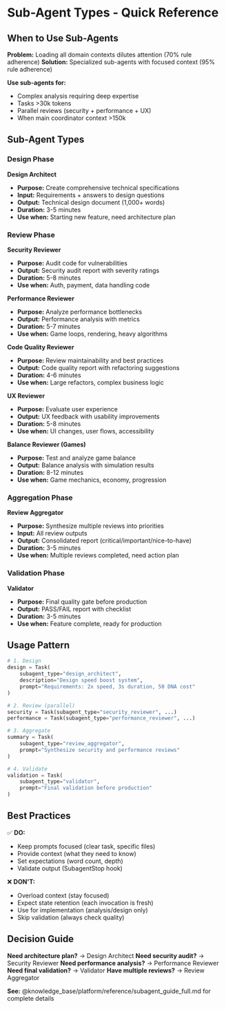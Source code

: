 # Sub-Agent Types - Quick Reference

## When to Use Sub-Agents

**Problem:** Loading all domain contexts dilutes attention (70% rule adherence)
**Solution:** Specialized sub-agents with focused context (95% rule adherence)

**Use sub-agents for:**
- Complex analysis requiring deep expertise
- Tasks >30k tokens
- Parallel reviews (security + performance + UX)
- When main coordinator context >150k

## Sub-Agent Types

### Design Phase

**Design Architect**
- **Purpose:** Create comprehensive technical specifications
- **Input:** Requirements + answers to design questions
- **Output:** Technical design document (1,000+ words)
- **Duration:** 3-5 minutes
- **Use when:** Starting new feature, need architecture plan

### Review Phase

**Security Reviewer**
- **Purpose:** Audit code for vulnerabilities
- **Output:** Security audit report with severity ratings
- **Duration:** 5-8 minutes
- **Use when:** Auth, payment, data handling code

**Performance Reviewer**
- **Purpose:** Analyze performance bottlenecks
- **Output:** Performance analysis with metrics
- **Duration:** 5-7 minutes
- **Use when:** Game loops, rendering, heavy algorithms

**Code Quality Reviewer**
- **Purpose:** Review maintainability and best practices
- **Output:** Code quality report with refactoring suggestions
- **Duration:** 4-6 minutes
- **Use when:** Large refactors, complex business logic

**UX Reviewer**
- **Purpose:** Evaluate user experience
- **Output:** UX feedback with usability improvements
- **Duration:** 5-8 minutes
- **Use when:** UI changes, user flows, accessibility

**Balance Reviewer (Games)**
- **Purpose:** Test and analyze game balance
- **Output:** Balance analysis with simulation results
- **Duration:** 8-12 minutes
- **Use when:** Game mechanics, economy, progression

### Aggregation Phase

**Review Aggregator**
- **Purpose:** Synthesize multiple reviews into priorities
- **Input:** All review outputs
- **Output:** Consolidated report (critical/important/nice-to-have)
- **Duration:** 3-5 minutes
- **Use when:** Multiple reviews completed, need action plan

### Validation Phase

**Validator**
- **Purpose:** Final quality gate before production
- **Output:** PASS/FAIL report with checklist
- **Duration:** 3-5 minutes
- **Use when:** Feature complete, ready for production

## Usage Pattern

```python
# 1. Design
design = Task(
    subagent_type="design_architect",
    description="Design speed boost system",
    prompt="Requirements: 2x speed, 3s duration, 50 DNA cost"
)

# 2. Review (parallel)
security = Task(subagent_type="security_reviewer", ...)
performance = Task(subagent_type="performance_reviewer", ...)

# 3. Aggregate
summary = Task(
    subagent_type="review_aggregator",
    prompt="Synthesize security and performance reviews"
)

# 4. Validate
validation = Task(
    subagent_type="validator",
    prompt="Final validation before production"
)
```

## Best Practices

✅ **DO:**
- Keep prompts focused (clear task, specific files)
- Provide context (what they need to know)
- Set expectations (word count, depth)
- Validate output (SubagentStop hook)

❌ **DON'T:**
- Overload context (stay focused)
- Expect state retention (each invocation is fresh)
- Use for implementation (analysis/design only)
- Skip validation (always check quality)

## Decision Guide

**Need architecture plan?** → Design Architect
**Need security audit?** → Security Reviewer
**Need performance analysis?** → Performance Reviewer
**Need final validation?** → Validator
**Have multiple reviews?** → Review Aggregator

**See:** @knowledge_base/platform/reference/subagent_guide_full.md for complete details
